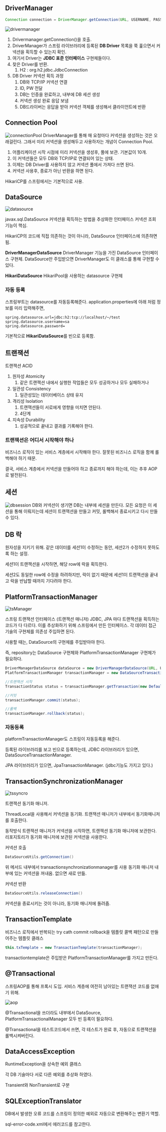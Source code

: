 ## DriverManager

~~~java
Connection connection = DriverManager.getConnection(URL, USERNAME, PASSWORD);
~~~

![drivermanager](../images/DB/drivermanager.png)

1. Drivermanager.getConnection()을 호출.
2. DriverManager가 스프링 라이브러리에 등록된 **DB Driver** 목록을 쭉 훑으면서 커넥션을 획득할 수 있는지 확인.
3. 여기서 Driver는 **JDBC 표준 인터페이스** 구현체들이다. 
4. 찾은 Driver를 반환.
   1. H2 : org.h2.jdbc.JdbcConnection
5. DB Driver 커넥션 획득 과정
   1. DB와 TCP/IP 커넥션 연결
   2. ID, PW 전달
   3. DB는 인증을 완료하고, 내부에 DB 세션 생성
   4. 커넥션 생성 완료 응답 보냄
   5. DB드라이버는 응답을 받아 커넥션 객체를 생성해서 클라이언트에 반환

## Connection Pool
![connectionPool](../images/DB/connectionPool.png)
DriverManager를 통해 매 요청마다 커넥션을 생성하는 것은 오래걸린다. 
그래서 미리 커넥션을 생성해두고 사용하자는 개념이 Connection Pool.

1. 어플리케이션 시작 시점에 미리 커넥션을 생성후, 풀에 보관. 기본값이 10개.
2. 이 커넥션들은 모두 DB와 TCP/IP로 연결되어 있는 상태.
3. 이제는 DB Driver를 사용하지 않고 커넥션 풀에서 가져다 쓰면 된다.
4. 커넥션 사용후, 종료가 아닌 반환을 하면 된다.

HikariCP를 스프링에서는 기본적으로 사용.

## DataSource 
![datasource](../images/DB/datasource.png)

javax.sql.DataSource
커넥션을 획득하는 방법을 추상화한 인터페이스
커넥션 조회 기능이 핵심.

HikariCP의 코드에 직접 의존하는 것이 아니라, DataSource 인터페이스에 의존하면 됨.

**DriverManagerDataSource**
DriverManager 기능을 가진 DataSource 인터페이스 구현체.
DataSource만 주입받으면 DriverManager도 이 클래스를 통해 구현할 수 있다.

**HikariDataSource**
HikariPool을 사용하는 datasource 구현체

### 자동 등록
스프링부트는 datasource를 자동등록해준다.
application.properties에 아래 처럼 정보를 미리 입력해주면,
~~~properties
spring.datasource.url=jdbc:h2:tcp://localhost/~/test
spring.datasource.username=sa
spring.datasource.password=
~~~

기본적으로 **HikariDataSource**를 빈으로 등록함.

## 트랜잭션
트랜잭션 ACID
1. 원자성 Atomicity
   1. 같은 트랜잭션 내에서 실행한 작업들은 모두 성공하거나 모두 실패하거나
2. 일관성 Consistency
   1. 일관성있는 데이터베이스 상태 유지
3. 격리성 Isolation
   1. 트랜잭션들이 서로에게 영향을 미치면 안된다.
   2. 4단계 
4. 지속성 Durability
   1.  성공적으로 끝내고 결과를 기록해야 한다.

### 트랜잭션은 어디서 시작해야 하나
비즈니스 로직이 있는 서비스 계층에서 시작해야 한다.
잘못된 비즈니스 로직을 함께 롤백해야 하기 때문.

결국, 서비스 계층에서 커넥션을 만들어야 하고 종료까지 해야 하는데, 이는 추후 AOP로 발전된다. 

## 세션 
![dbsession](../images/DB/dbsession.png)
DB와 커넥션이 생기면 DB는 내부에 세션을 만든다.
모든 요청은 이 세션을 통해 이뤄지는데 
세션이 트랜잭션을 만들고 커밋, 롤백해서 종료시키고 다시 만들 수 있다.

## DB 락
원자성을 지키기 위해.
같은 데이터를 세션1이 수정하는 동안, 세션2가 수정하지 못하도록 하는 설정.

세션1이 트랜잭션을 시작하면, 해당 row에 락을 획득한다.

세션2도 동일한 row에 수정을 하려하지만, 락이 없기 때문에 세션1이 트랜잭션을 끝내고 락을 반납할 때까지 기다려야 한다.

## PlatformTransactionManager
![tsManager](../images/DB/transactionmanager.png)

스프링 트랜잭션 인터페이스 (트랜잭션 매니저)
JDBC, JPA 마다 트랜잭션을 획득하는 코드가 다 다르다. 
이를 추상화하기 위해 스프링에서 만든 인터페이스.
각 데이터 접근 기술의 구현체를 의존성 주입하면 된다.

사용할 때는, 
DataSource의 구현체를 주입받아야 한다. 

즉, repository는 DataSource 구현체와 PlatformTransactionManager 구현체가 필요하다.

~~~java
DriverManagerDataSource dataSource = new DriverManagerDataSource(URL, USERNAME, PASSWORD);
PlatformTransactionManager transactionManager = new DataSourceTransactionManager(dataSource);
~~~

~~~java
//트랜잭션 시작
TransactionStatus status = transactionManager.getTransaction(new DefaultTransactionDefinition());

//커밋
transactionManager.commit(status);

//롤백
transactionManager.rollback(status);
~~~

### 자동등록
platformTransactionManager도 스프링이 자동등록을 해준다.

등록된 라이브러리를 보고 빈으로 등록하는데,
JDBC 라이브러리가 있으면, DataSourceTransactionManager.

JPA 라이브러리가 있으면, JpaTransactionManager. (jdbc기능도 가지고 있다.) 

## TransactionSynchronizationManager
![tssyncro](../images/DB/tssyncro.png)

트랜잭션 동기화 매니저.

ThreadLocal을 사용해서 커넥션을 동기화.
트랜잭션 매니저가 내부에서 동기화매니저를 호출한다.

동작방식
트랜잭션 매니저가 커넥션을 시작하면, 트랜잭션 동기화 매니저에 보관한다. 
리포지토리가 동기화 매니저에 보관된 커넥션을 사용한다.

커넥션 호출
~~~java
DataSourceUtils.getConnection()
~~~
위 메서드 내부에서 transactionsynchronizationmanager를 사용
동기화 매니저 내부에 있는 커넥션을 꺼내옴. 없으면 새로 만듦.

커넥션 반환
~~~java
DataSourceUtils.releaseConnection()
~~~
커넥션을 종료시키는 것이 아니라, 동기화 매니저에 돌려줌.

## TransactionTemplate
비즈니스 로직에서 반복되는 try cath commit rollback을 템플릿 콜백 패턴으로 만들어주는 템플릿 클래스

~~~java
this.txTemplate = new TransactionTemplate(transactionManager);
~~~
transactiontemplate은 주입받은 PlatformTransactionManager를 가지고 만든다.

## @Transactional
스프링AOP를 통해 프록시 도입.
서비스 계층에 여전히 남아있는 트랜잭션 코드를 없애기 위해.

![aop](../images/DB/transactionAOP.png)

@Transactional을 쓰더라도 내부에서 
DataSource, PlatformTransactionalManager 모두 빈 등록이 필요하다.

@Transactional을 테스트코드에서 쓰면, 각 테스트가 완료 후, 자동으로 트랜잭션을 롤백시켜버린다.

## DataAccessException

RuntimeException을 상속한 예외 클래스

각 DB 기술마다 서로 다른 예외를 추상화 하였다. 

Transient와 NonTransient로 구분

## SQLExceptionTranslator

DB에서 발생한 오류 코드를 스프링이 정의한 예외로 자동으로 변환해주는 변환기 역할.

sql-error-code.xml에서 에러코드를 참고한다. 